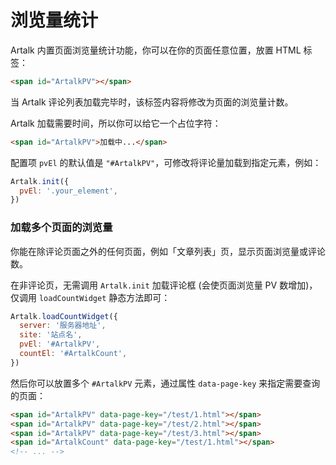 # 浏览量统计

Artalk 内置页面浏览量统计功能，你可以在你的页面任意位置，放置 HTML 标签：

```html
<span id="ArtalkPV"></span>
```

当 Artalk 评论列表加载完毕时，该标签内容将修改为页面的浏览量计数。

Artalk 加载需要时间，所以你可以给它一个占位字符：

```html
<span id="ArtalkPV">加载中...</span>
```

配置项 `pvEl` 的默认值是 `"#ArtalkPV"`，可修改将评论量加载到指定元素，例如：

```js
Artalk.init({
  pvEl: '.your_element',
})
```

### 加载多个页面的浏览量

你能在除评论页面之外的任何页面，例如「文章列表」页，显示页面浏览量或评论数。

在非评论页，无需调用 `Artalk.init` 加载评论框 (会使页面浏览量 PV 数增加)，仅调用 `loadCountWidget` 静态方法即可：

<!-- prettier-ignore-start -->


```js
Artalk.loadCountWidget({
  server: '服务器地址',
  site: '站点名',
  pvEl: '#ArtalkPV',
  countEl: '#ArtalkCount',
})
```

<!-- prettier-ignore-end -->

然后你可以放置多个 `#ArtalkPV` 元素，通过属性 `data-page-key` 来指定需要查询的页面：

```html
<span id="ArtalkPV" data-page-key="/test/1.html"></span>
<span id="ArtalkPV" data-page-key="/test/2.html"></span>
<span id="ArtalkPV" data-page-key="/test/3.html"></span>
<span id="ArtalkCount" data-page-key="/test/1.html"></span>
<!-- ... -->
```
